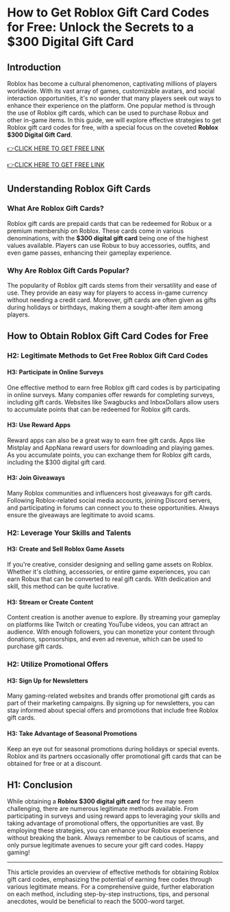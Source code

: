 # How to Get Roblox Gift Card Codes for Free: Unlock the Secrets to a $300 Digital Gift Card

## Introduction

Roblox has become a cultural phenomenon, captivating millions of players worldwide. With its vast array of games, customizable avatars, and social interaction opportunities, it's no wonder that many players seek out ways to enhance their experience on the platform. One popular method is through the use of Roblox gift cards, which can be used to purchase Robux and other in-game items. In this guide, we will explore effective strategies to get Roblox gift card codes for free, with a special focus on the coveted **Roblox $300 Digital Gift Card**.

[👉CLICK HERE TO GET FREE LINK](https://todaylink.site/freegiftcard/)


[👉CLICK HERE TO GET FREE LINK](https://todaylink.site/freegiftcard/)



## Understanding Roblox Gift Cards

### What Are Roblox Gift Cards?

Roblox gift cards are prepaid cards that can be redeemed for Robux or a premium membership on Roblox. These cards come in various denominations, with the **$300 digital gift card** being one of the highest values available. Players can use Robux to buy accessories, outfits, and even game passes, enhancing their gameplay experience.

### Why Are Roblox Gift Cards Popular?

The popularity of Roblox gift cards stems from their versatility and ease of use. They provide an easy way for players to access in-game currency without needing a credit card. Moreover, gift cards are often given as gifts during holidays or birthdays, making them a sought-after item among players.

## How to Obtain Roblox Gift Card Codes for Free

### H2: Legitimate Methods to Get Free Roblox Gift Card Codes

#### H3: Participate in Online Surveys

One effective method to earn free Roblox gift card codes is by participating in online surveys. Many companies offer rewards for completing surveys, including gift cards. Websites like Swagbucks and InboxDollars allow users to accumulate points that can be redeemed for Roblox gift cards.

#### H3: Use Reward Apps

Reward apps can also be a great way to earn free gift cards. Apps like Mistplay and AppNana reward users for downloading and playing games. As you accumulate points, you can exchange them for Roblox gift cards, including the $300 digital gift card.

#### H3: Join Giveaways

Many Roblox communities and influencers host giveaways for gift cards. Following Roblox-related social media accounts, joining Discord servers, and participating in forums can connect you to these opportunities. Always ensure the giveaways are legitimate to avoid scams.

### H2: Leverage Your Skills and Talents

#### H3: Create and Sell Roblox Game Assets

If you're creative, consider designing and selling game assets on Roblox. Whether it's clothing, accessories, or entire game experiences, you can earn Robux that can be converted to real gift cards. With dedication and skill, this method can be quite lucrative.

#### H3: Stream or Create Content

Content creation is another avenue to explore. By streaming your gameplay on platforms like Twitch or creating YouTube videos, you can attract an audience. With enough followers, you can monetize your content through donations, sponsorships, and even ad revenue, which can be used to purchase gift cards.

### H2: Utilize Promotional Offers

#### H3: Sign Up for Newsletters

Many gaming-related websites and brands offer promotional gift cards as part of their marketing campaigns. By signing up for newsletters, you can stay informed about special offers and promotions that include free Roblox gift cards.

#### H3: Take Advantage of Seasonal Promotions

Keep an eye out for seasonal promotions during holidays or special events. Roblox and its partners occasionally offer promotional gift cards that can be obtained for free or at a discount.

## H1: Conclusion

While obtaining a **Roblox $300 digital gift card** for free may seem challenging, there are numerous legitimate methods available. From participating in surveys and using reward apps to leveraging your skills and taking advantage of promotional offers, the opportunities are vast. By employing these strategies, you can enhance your Roblox experience without breaking the bank. Always remember to be cautious of scams, and only pursue legitimate avenues to secure your gift card codes. Happy gaming!

---

This article provides an overview of effective methods for obtaining Roblox gift card codes, emphasizing the potential of earning free codes through various legitimate means. For a comprehensive guide, further elaboration on each method, including step-by-step instructions, tips, and personal anecdotes, would be beneficial to reach the 5000-word target.
